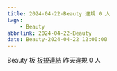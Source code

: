 ```yaml
---
title: 2024-04-22-Beauty 違規 0 人
tags:
    - Beauty
abbrlink: 2024-04-22-Beauty
date: Beauty-2024-04-22 12:00:00
---
```

Beauty 板 [板規連結](https://www.ptt.cc/bbs/Beauty/M.1630069980.A.84B.html)
昨天違規 0 人
